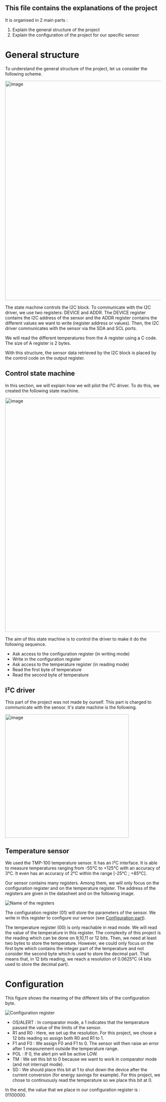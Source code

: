 ## This file contains the explanations of the project

It is organised in 2 main parts :
1. Explain the general structure of the project
2. Explain the configuration of the project for our specific sensor


# General structure

To understand the general structure of the project, let us consider the following scheme.  

<img width="710" alt="image" src="https://user-images.githubusercontent.com/82041018/117319862-fd66ec00-ae8b-11eb-97ce-d675e851e096.png">

The state machine controls the I2C block. To communicate with the I2C driver, we use two registers: DEVICE and ADDR. The DEVICE register contains the I2C address of the sensor and the ADDR register contains the different values we want to write (register address or values). 
Then, the I2C driver communicates with the sensor via the SDA and SCL ports.

We will read the different temperatures from the A register using a C code. The size of A register is 2 bytes.

With this structure, the sensor data retrieved by the I2C block is placed by the control code on the output register.


## Control state machine
In this section, we will explain how we will pilot the I²C driver. To do this, we created the following state machine. 

<img width="758" alt="image" src="https://user-images.githubusercontent.com/82041018/117322110-01940900-ae8e-11eb-86e2-d9c6a5bb7ddf.png">

The aim of this state machine is to control the driver to make it do the following sequence.
* Ask access to the configuration register (in writing mode)
* Write in the configuration register
* Ask access to the temperature register (in reading mode)
* Read the first byte of temperature
* Read the second byte of temperature

## I²C driver
This part of the project was not made by ourself. This part is charged to communicate with the sensor. It's state machine is the following.

<img width="400" alt="image" src="https://user-images.githubusercontent.com/81489863/117325002-9ef03c80-ae90-11eb-94b8-64418adf2483.png">

## Temperature sensor
We used the TMP-100 temperature sensor. It has an I²C interface. It is able to measure temperatures ranging from -55°C to +125°C with an accuracy of 3°C. It even has an accuracy of 2°C within the range [-25°C ; +85°C].

Our sensor contains many registers. Among them, we will only focus on the configuration register and on the temperature register. The address of the registers are given in the datasheet and on the following image. 

![Name of the registers](https://user-images.githubusercontent.com/81489863/117309529-c809d080-ae82-11eb-95a3-3eadd410cb91.png)

The configuration register (01) will store the parameters of the sensor. We write in this register to configure our sensor (see [Configuration part](https://github.com/ClementHoedenaeken/Hardware-Software-Platform-project-TMP100/blob/main/Explanations.md#configuration)). 

The temperature register (00) is only reachable in read mode. We will read the value of the temperature in this register. The complexity of this project is the reading which can be done on 9,10,11 or 12 bits. Then, we need at least two bytes to store the temperature. However, we could only focus on the first byte which contains the integer part of the temperature and not consider the second byte which is used to store the decimal part. That means that, in 12 bits reading, we reach a resolution of 0.0625°C (4 bits used to store the decimal part).




# Configuration 

 This figure shows the meaning of the different bits of the configuration byte.

![Configuration register](https://user-images.githubusercontent.com/81489863/117314000-aad70100-ae86-11eb-8886-ca99b38e1b78.png)

* OS/ALERT : In comparator mode, a 1 indicates that the temperature passed the value of the limits of the sensor.
* R1 and R0 : Here, we set up the resolution. For this project, we chose a 12 bits reading so assign both R0 and R1 to 1.
* F1 and F0 : We assign F0 and F1 to 0. The sensor will then raise an error after 1 measurement outside the temperature range.
* POL : If 0, the alert pin will be active LOW. 
* TM : We set this bit to 0 because we want to work in comparator mode (and not interrupt mode). 
* SD : We should place this bit at 1 to shut down the device after the current conversion (for energy savings for example). For this project, we chose to continuously read the temperature so we place this bit at 0. 

In the end, the value that we place in our configuration register is  : 01100000.


